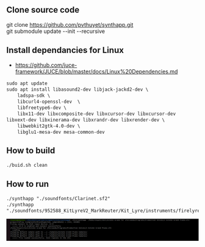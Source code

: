## Clone source code
git clone https://github.com/pvthuyet/synthapp.git  
git submodule update --init --recursive  

## Install dependancies for Linux
* https://github.com/juce-framework/JUCE/blob/master/docs/Linux%20Dependencies.md  
```
sudo apt update
sudo apt install libasound2-dev libjack-jackd2-dev \
    ladspa-sdk \
    libcurl4-openssl-dev  \
    libfreetype6-dev \
    libx11-dev libxcomposite-dev libxcursor-dev libxcursor-dev libxext-dev libxinerama-dev libxrandr-dev libxrender-dev \
    libwebkit2gtk-4.0-dev \
    libglu1-mesa-dev mesa-common-dev
```  
## How to build
```
./buid.sh clean
```

## How to run
```
./synthapp "./soundfonts/Clarinet.sf2"
./synthapp "./soundfonts/952588_KitLyreV2_MarkReuter/Kit_Lyre/instruments/firelyre.sfz"
```
  
![](./doc/synthapp.png)
